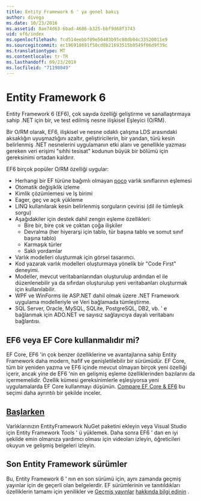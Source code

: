 ```yaml
---
title: Entity Framework 6 ' ya genel bakış
author: divega
ms.date: 10/23/2016
ms.assetid: 8ae74d63-6bad-4686-b325-bbf9d68f3743
uid: ef6/index
ms.openlocfilehash: fcd514eebbf09e50403b95c88db04c33520011e9
ms.sourcegitcommit: ec196918691f50cd0b21693515b0549f06d9f39c
ms.translationtype: MT
ms.contentlocale: tr-TR
ms.lasthandoff: 09/23/2019
ms.locfileid: "71198049"
---
```

# <a name="entity-framework-6"></a>Entity Framework 6
Entity Framework 6 (EF6), çok sayıda özelliği geliştirme ve sanallaştırmaya sahip .NET için bir, ve test edilmiş nesne ilişkisel Eşleyici (O/RM).

Bir O/RM olarak, EF6, ilişkisel ve nesne odaklı çalışma LDS arasındaki aksaklığın uyuşmazlığını azaltır, geliştiricilerin, bir yandan, türü kesin belirlenmiş .NET nesnelerini uygulamanın etki alanı ve genellikle yazması gereken veri erişimi "sıhhi tesisat" kodunun büyük bir bölümü için gereksinimi ortadan kaldırır.

EF6 birçok popüler O/RM özelliği uygular:
- Herhangi bir EF türüne bağımlı olmayan [poco](~/ef6/resources/glossary.md#poco) varlık sınıflarının eşlemesi
- Otomatik değişiklik izleme
- Kimlik çözümlemesi ve Iş birimi
- Eager, geç ve açık yükleme
- LINQ kullanılarak kesin belirlenmiş sorguların çevirisi (dil ile tümleşik sorgu)
- Aşağıdakiler için destek dahil zengin eşleme özellikleri:
  - Bire bir, bire çok ve çoktan çoğa ilişkiler
  - Devralma (her hiyerarşi için tablo, tür başına tablo ve somut sınıf başına tablo)
  - Karmaşık türler
  - Saklı yordamlar
- Varlık modelleri oluşturmak için görsel tasarımcı.
- Kod yazarak varlık modelleri oluşturmaya yönelik bir "Code First" deneyimi.
- Modeller, mevcut veritabanlarından oluşturulup ardından el ile düzenlenebilir ya da sıfırdan oluşturulup yeni veritabanları oluşturmak için kullanılabilir.
- WPF ve WinForms ile ASP.NET dahil olmak üzere .NET Framework uygulama modelleriyle ve Veri bağlamada tümleştirme.
- SQL Server, Oracle, MySQL, SQLite, PostgreSQL, DB2, vb. ' e bağlanmak için ADO.NET ve sayısız sağlayıcıya dayalı veritabanı bağlantısı.

## <a name="should-i-use-ef6-or-ef-core"></a>EF6 veya EF Core kullanmalıdır mi?

EF Core, EF6 'in çok benzer özelliklerine ve avantajlarına sahip Entity Framework daha modern, hafif ve genişletilebilir bir sürümüdür.
EF Core, tüm bir yeniden yazma ve EF6 içinde mevcut olmayan birçok yeni özelliği içerir, ancak yine de EF6 'nin en gelişmiş eşleme özelliklerinden bazılarını da içermemelidir.
Özellik kümesi gereksinimlerle eşleşiyorsa yeni uygulamalarda EF Core kullanmayı düşünün.
[Compare EF Core &AMP; EF6](xref:efcore-and-ef6/index) bu seçimi daha ayrıntılı bir şekilde inceler.

## <a name="get-startedef6get-startedmd"></a>[Başlarken](~/ef6/get-started.md)

Varlıklarınızın EntityFramework NuGet paketini ekleyin veya Visual Studio için Entity Framework Tools ' ü yüklemek. Daha sonra EF6 ' dan en iyi şekilde emin olmanıza yardımcı olması için videoları izleyin, öğreticileri okuyun ve gelişmiş belgeleri izleyin.

## <a name="past-entity-framework-versions"></a>Son Entity Framework sürümler

Bu, Entity Framework 6 ' nın en son sürümü için, aynı zamanda geçmiş yayınlar için de geçerli olan belgelerdir.
EF sürümlerinin ve tanıtıldıkları özelliklerin tamamı için yenilikler ve [Geçmiş yayınlar](~/ef6/what-is-new/past-releases.md) [hakkında bilgi edinin](~/ef6/what-is-new/index.md) .

